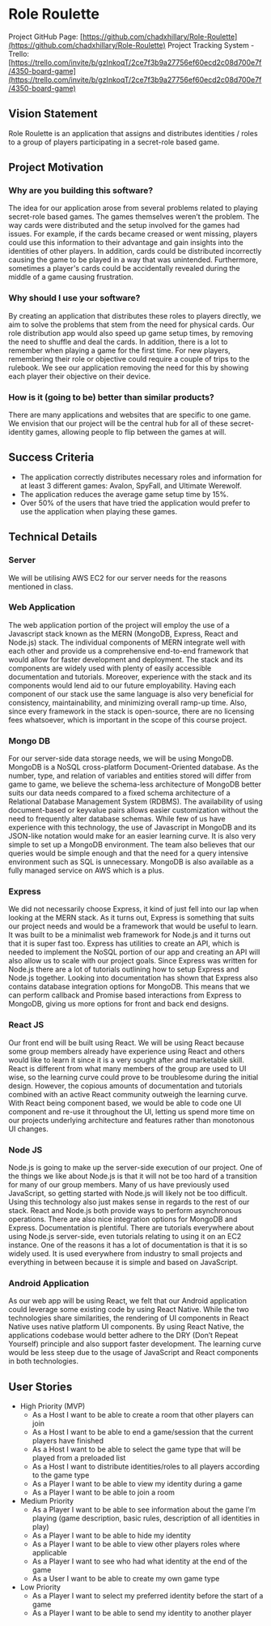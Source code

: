# Role Roulette

Project GitHub Page: [https://github.com/chadxhillary/Role-Roulette](https://github.com/chadxhillary/Role-Roulette)
Project Tracking System - Trello: [https://trello.com/invite/b/gzInkoqT/2ce7f3b9a27756ef60ecd2c08d700e7f/4350-board-game](https://trello.com/invite/b/gzInkoqT/2ce7f3b9a27756ef60ecd2c08d700e7f/4350-board-game)

## Vision Statement
Role Roulette is an application that assigns and distributes identities / roles to a group of players
participating in a secret-role based game.

## Project Motivation
### Why are you building this software?
The idea for our application arose from several problems related to playing secret-role based
games. The games themselves weren’t the problem. The way cards were distributed and the
setup involved for the games had issues. For example, if the cards became creased or went
missing, players could use this information to their advantage and gain insights into the identities
of other players. In addition, cards could be distributed incorrectly causing the game to be played
in a way that was unintended. Furthermore, sometimes a player's cards could be accidentally
revealed during the middle of a game causing frustration.

### Why should I use your software?
By creating an application that distributes these roles to players directly, we aim to solve the
problems that stem from the need for physical cards. Our role distribution app would also speed
up game setup times, by removing the need to shuffle and deal the cards. In addition, there is a
lot to remember when playing a game for the first time. For new players, remembering their role
or objective could require a couple of trips to the rulebook. We see our application removing the
need for this by showing each player their objective on their device.

### How is it (going to be) better than similar products?
There are many applications and websites that are specific to one game. We envision that our
project will be the central hub for all of these secret-identity games, allowing people to flip
between the games at will.

## Success Criteria
* The application correctly distributes necessary roles and information for at least 3
different games: Avalon, SpyFall, and Ultimate Werewolf.
* The application reduces the average game setup time by 15%.
* Over 50% of the users that have tried the application would prefer to use the application
when playing these games.

## Technical Details
### Server
We will be utilising AWS EC2 for our server needs for the reasons mentioned in class.

### Web Application
The web application portion of the project will employ the use of a Javascript stack known as the
MERN (MongoDB, Express, React and Node.js) stack. The individual components of MERN
integrate well with each other and provide us a comprehensive end-to-end framework that would
allow for faster development and deployment. The stack and its components are widely used
with plenty of easily accessible documentation and tutorials. Moreover, experience with the stack
and its components would lend aid to our future employability. Having each component of our
stack use the same language is also very beneficial for consistency, maintainability, and
minimizing overall ramp-up time. Also, since every framework in the stack is open-source, there
are no licensing fees whatsoever, which is important in the scope of this course project.

### Mongo DB
For our server-side data storage needs, we will be using MongoDB. MongoDB is a NoSQL
cross-platform Document-Oriented database. As the number, type, and relation of variables and
entities stored will differ from game to game, we believe the schema-less architecture of
MongoDB better suits our data needs compared to a fixed schema architecture of a Relational
Database Management System (RDBMS). The availability of using document-based or keyvalue pairs allows easier customization without the need to frequently alter database schemas.
While few of us have experience with this technology, the use of Javascript in MongoDB and its
JSON-like notation would make for an easier learning curve. It is also very simple to set up a
MongoDB environment. The team also believes that our queries would be simple enough and
that the need for a query intensive environment such as SQL is unnecessary. MongoDB is also
available as a fully managed service on AWS which is a plus.

### Express
We did not necessarily choose Express, it kind of just fell into our lap when looking at the
MERN stack. As it turns out, Express is something that suits our project needs and would be a
framework that would be useful to learn. It was built to be a minimalist web framework for
Node.js and it turns out that it is super fast too. Express has utilities to create an API, which is
needed to implement the NoSQL portion of our app and creating an API will also allow us to
scale with our project goals.
Since Express was written for Node.js there are a lot of tutorials outlining how to setup Express
and Node.js together. Looking into documentation has shown that Express also contains database
integration options for MongoDB. This means that we can perform callback and Promise based
interactions from Express to MongoDB, giving us more options for front and back end designs.

### React JS
Our front end will be built using React. We will be using React because some group members
already have experience using React and others would like to learn it since it is a very sought
after and marketable skill. React is different from what many members of the group are used to
UI wise, so the learning curve could prove to be troublesome during the initial design. However,
the copious amounts of documentation and tutorials combined with an active React community
outweigh the learning curve.
With React being component based, we would be able to code one UI component and re-use it
throughout the UI, letting us spend more time on our projects underlying architecture and
features rather than monotonous UI changes.

### Node JS
Node.js is going to make up the server-side execution of our project. One of the things we like
about Node.js is that it will not be too hard of a transition for many of our group members. Many
of us have previously used JavaScript, so getting started with Node.js will likely not be too
difficult. Using this technology also just makes sense in regards to the rest of our stack. React
and Node.js both provide ways to perform asynchronous operations. There are also nice
integration options for MongoDB and Express.
Documentation is plentiful. There are tutorials everywhere about using Node.js server-side, even
tutorials relating to using it on an EC2 instance. One of the reasons it has a lot of documentation
is that it is so widely used. It is used everywhere from industry to small projects and everything
in between because it is simple and based on JavaScript.

### Android Application
As our web app will be using React, we felt that our Android application could leverage some
existing code by using React Native. While the two technologies share similarities, the rendering
of UI components in React Native uses native platform UI components. By using React Native,
the applications codebase would better adhere to the DRY (Don’t Repeat Yourself) principle and
also support faster development. The learning curve would be less steep due to the usage of
JavaScript and React components in both technologies.

## User Stories
* High Priority (MVP)
    * As a Host I want to be able to create a room that other players can join
    * As a Host I want to be able to end a game/session that the current players have finished
    * As a Host I want to be able to select the game type that will be played from a preloaded list
    * As a Host I want to distribute identities/roles to all players according to the game type
    * As a Player I want to be able to view my identity during a game
    * As a Player I want to be able to join a room
* Medium Priority
    * As a Player I want to be able to see information about the game I’m playing (game description, basic rules, description of all identities in play)
    * As a Player I want to be able to hide my identity
    * As a Player I want to be able to view other players roles where applicable
    * As a Player I want to see who had what identity at the end of the game
    * As a User I want to be able to create my own game type
* Low Priority
    * As a Player I want to select my preferred identity before the start of a game
    * As a Player I want to be able to send my identity to another player
